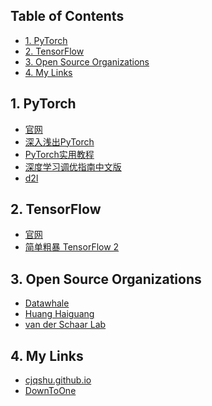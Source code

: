 <!-- # <center> # Awesome Resources </center> -->
<!-- omit in toc -->

## Table of Contents <!-- omit in toc -->

- [1. PyTorch](#1-pytorch)
- [2. TensorFlow](#2-tensorflow)
- [3. Open Source Organizations](#3-open-source-organizations)
- [4. My Links](#4-my-links)

## 1. PyTorch

- [官网](https://pytorch.org/)
- [深入浅出PyTorch](https://datawhalechina.github.io/thorough-pytorch/)
- [PyTorch实用教程](https://tingsongyu.github.io/PyTorch-Tutorial-2nd/)
- [深度学习调优指南中文版](https://cjqshu.github.io/books/深度学习调参指南中文版.pdf)
- [d2l](https://zh-v2.d2l.ai/)

## 2. TensorFlow

- [官网](https://www.tensorflow.org/?hl=zh-cn)
- [简单粗暴 TensorFlow 2](https://tf.wiki/zh_hans/)

## 3. Open Source Organizations

- [Datawhale](https://github.com/datawhalechina)
- [Huang Haiguang](https://github.com/fengdu78)
- [van der Schaar Lab](https://github.com/vanderschaarlab/mlforhealthlabpub)


## 4. My Links
<!-- GitHub repository link (URL) -->
- [cjqshu.github.io](https://github.com/cjqshu/cjqshu.github.io)
- [DownToOne](https://xydh.fun/cjq125)


